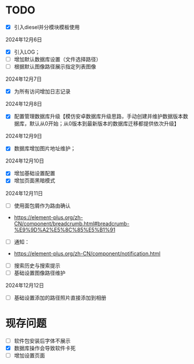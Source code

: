 # TODO

- [x] 引入diesel并分模块模板使用

2024年12月6日

- [x] 引入LOG；
- [ ] 增加默认数据库设置（文件选择路径）
- [ ] 根据默认图像路径展示指定列表图像

2024年12月7日

- [x] 为所有访问增加日志记录

2024年12月8日
- [x] 配置管理数据库升级【模仿安卓数据库升级思路，手动创建并维护数据版本数据库，默认从0开始；从0版本到最新版本的数据库迁移都提供依次升级】

2024年12月9日
- [x] 数据库增加图片地址维护；

2024年12月10日
- [x] 增加基础设置配置
- [x] 增加页面黑暗模式

2024年12月11日
- [ ] 使用面包屑作为路由确认
- https://element-plus.org/zh-CN/component/breadcrumb.html#breadcrumb-%E9%9D%A2%E5%8C%85%E5%B1%91
- [ ] 通知：
- https://element-plus.org/zh-CN/component/notification.html

- [ ] 搜索历史与搜索提示
- [ ] 基础设置图像路径维护

2024年12月12日
- [ ] 基础设置添加的路径照片直接添加到相册























# 现存问题

- [ ] 软件包安装后字体不展示
- [x] 数据库操作会导致软件卡死
- [ ] 增加设置页面
